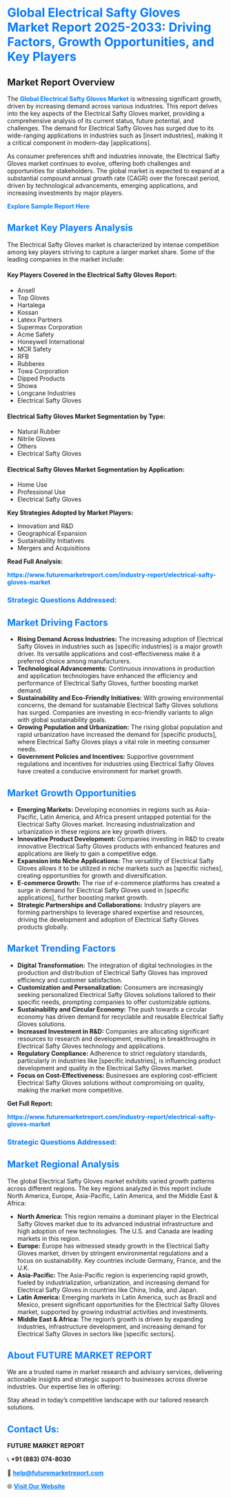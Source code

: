 <h1 style="color: #007BFF;">Global Electrical Safty Gloves Market Report 2025-2033: Driving Factors, Growth Opportunities, and Key Players</h1>

<section id="overview">
<h2>Market Report Overview</h2>
<p>The <a href="https://www.futuremarketreport.com/industry-report/electrical-safty-gloves-market" style="color: #007BFF; text-decoration: none;"><strong>Global Electrical Safty Gloves Market</strong></a> is witnessing significant growth, driven by increasing demand across various industries. This report delves into the key aspects of the Electrical Safty Gloves market, providing a comprehensive analysis of its current status, future potential, and challenges. The demand for Electrical Safty Gloves has surged due to its wide-ranging applications in industries such as [insert industries], making it a critical component in modern-day [applications].</p>
<p>As consumer preferences shift and industries innovate, the Electrical Safty Gloves market continues to evolve, offering both challenges and opportunities for stakeholders. The global market is expected to expand at a substantial compound annual growth rate (CAGR) over the forecast period, driven by technological advancements, emerging applications, and increasing investments by major players.</p>
</section>

<section id="overview">
<p><a href="https://www.futuremarketreport.com/request-sample/reportId=100729" style="color: #007BFF; text-decoration: none;"><strong>Explore Sample Report Here</strong></a></p>
</section>

<section id="key-players">
<h2 style="color: #007BFF;">Market Key Players Analysis</h2>
<p>The Electrical Safty Gloves market is characterized by intense competition among key players striving to capture a larger market share. Some of the leading companies in the market include:</p>
<h4>Key Players Covered in the Electrical Safty Gloves Report:</h4>
<ul><li>Ansell</li><li>Top Gloves</li><li>Hartalega</li><li>Kossan</li><li>Latexx Partners</li><li>Supermax Corporation</li><li>Acme Safety</li><li>Honeywell International</li><li>MCR Safety</li><li>RFB</li><li>Rubberex</li><li>Towa Corporation</li><li>Dipped Products</li><li>Showa</li><li>Longcane Industries</li><li>Electrical Safty Gloves</li></ul>
<h4>Electrical Safty Gloves Market Segmentation by Type:</h4>
<ul><li>Natural Rubber</li><li>Nitrile Gloves</li><li>Others</li><li>Electrical Safty Gloves</li></ul>

<h4>Electrical Safty Gloves Market Segmentation by Application:</h4>
<ul><li>Home Use</li><li>Professional Use</li><li>Electrical Safty Gloves</li></ul>
<p><strong>Key Strategies Adopted by Market Players:</strong></p>
<ul>
<li>Innovation and R&D</li>
<li>Geographical Expansion</li>
<li>Sustainability Initiatives</li>
<li>Mergers and Acquisitions</li>
</ul>
</section>

<section>
<p><strong>Read Full Analysis: </strong></p><a href="https://www.futuremarketreport.com/industry-report/electrical-safty-gloves-market" style="color: #007BFF; text-decoration: none;"><strong>https://www.futuremarketreport.com/industry-report/electrical-safty-gloves-market</strong></a>
<h3 style="color: #007BFF;">Strategic Questions Addressed:</h3>
</section>

<section id="driving-factors">
<h2 style="color: #007BFF;">Market Driving Factors</h2>
<ul>
<li><strong>Rising Demand Across Industries:</strong> The increasing adoption of Electrical Safty Gloves in industries such as [specific industries] is a major growth driver. Its versatile applications and cost-effectiveness make it a preferred choice among manufacturers.</li>
<li><strong>Technological Advancements:</strong> Continuous innovations in production and application technologies have enhanced the efficiency and performance of Electrical Safty Gloves, further boosting market demand.</li>
<li><strong>Sustainability and Eco-Friendly Initiatives:</strong> With growing environmental concerns, the demand for sustainable Electrical Safty Gloves solutions has surged. Companies are investing in eco-friendly variants to align with global sustainability goals.</li>
<li><strong>Growing Population and Urbanization:</strong> The rising global population and rapid urbanization have increased the demand for [specific products], where Electrical Safty Gloves plays a vital role in meeting consumer needs.</li>
<li><strong>Government Policies and Incentives:</strong> Supportive government regulations and incentives for industries using Electrical Safty Gloves have created a conducive environment for market growth.</li>
</ul>
</section>

<section id="growth-opportunities">
<h2 style="color: #007BFF;">Market Growth Opportunities</h2>
<ul>
<li><strong>Emerging Markets:</strong> Developing economies in regions such as Asia-Pacific, Latin America, and Africa present untapped potential for the Electrical Safty Gloves market. Increasing industrialization and urbanization in these regions are key growth drivers.</li>
<li><strong>Innovative Product Development:</strong> Companies investing in R&D to create innovative Electrical Safty Gloves products with enhanced features and applications are likely to gain a competitive edge.</li>
<li><strong>Expansion into Niche Applications:</strong> The versatility of Electrical Safty Gloves allows it to be utilized in niche markets such as [specific niches], creating opportunities for growth and diversification.</li>
<li><strong>E-commerce Growth:</strong> The rise of e-commerce platforms has created a surge in demand for Electrical Safty Gloves used in [specific applications], further boosting market growth.</li>
<li><strong>Strategic Partnerships and Collaborations:</strong> Industry players are forming partnerships to leverage shared expertise and resources, driving the development and adoption of Electrical Safty Gloves products globally.</li>
</ul>
</section>

<section id="trending-factors">
<h2 style="color: #007BFF;">Market Trending Factors</h2>
<ul>
<li><strong>Digital Transformation:</strong> The integration of digital technologies in the production and distribution of Electrical Safty Gloves has improved efficiency and customer satisfaction.</li>
<li><strong>Customization and Personalization:</strong> Consumers are increasingly seeking personalized Electrical Safty Gloves solutions tailored to their specific needs, prompting companies to offer customizable options.</li>
<li><strong>Sustainability and Circular Economy:</strong> The push towards a circular economy has driven demand for recyclable and reusable Electrical Safty Gloves solutions.</li>
<li><strong>Increased Investment in R&D:</strong> Companies are allocating significant resources to research and development, resulting in breakthroughs in Electrical Safty Gloves technology and applications.</li>
<li><strong>Regulatory Compliance:</strong> Adherence to strict regulatory standards, particularly in industries like [specific industries], is influencing product development and quality in the Electrical Safty Gloves market.</li>
<li><strong>Focus on Cost-Effectiveness:</strong> Businesses are exploring cost-efficient Electrical Safty Gloves solutions without compromising on quality, making the market more competitive.</li>
</ul>
</section>

<section>
<p><strong>Get Full Report: </strong></p><a href="https://www.futuremarketreport.com/industry-report/electrical-safty-gloves-market" style="color: #007BFF; text-decoration: none;"><strong>https://www.futuremarketreport.com/industry-report/electrical-safty-gloves-market</strong></a>
<h3 style="color: #007BFF;">Strategic Questions Addressed:</h3>
</section>


<section id="regional-analysis">
<h2 style="color: #007BFF;">Market Regional Analysis</h2>
<p>The global Electrical Safty Gloves market exhibits varied growth patterns across different regions. The key regions analyzed in this report include North America, Europe, Asia-Pacific, Latin America, and the Middle East & Africa:</p>
<ul>
<li><strong>North America:</strong> This region remains a dominant player in the Electrical Safty Gloves market due to its advanced industrial infrastructure and high adoption of new technologies. The U.S. and Canada are leading markets in this region.</li>
<li><strong>Europe:</strong> Europe has witnessed steady growth in the Electrical Safty Gloves market, driven by stringent environmental regulations and a focus on sustainability. Key countries include Germany, France, and the U.K.</li>
<li><strong>Asia-Pacific:</strong> The Asia-Pacific region is experiencing rapid growth, fueled by industrialization, urbanization, and increasing demand for Electrical Safty Gloves in countries like China, India, and Japan.</li>
<li><strong>Latin America:</strong> Emerging markets in Latin America, such as Brazil and Mexico, present significant opportunities for the Electrical Safty Gloves market, supported by growing industrial activities and investments.</li>
<li><strong>Middle East & Africa:</strong> The region’s growth is driven by expanding industries, infrastructure development, and increasing demand for Electrical Safty Gloves in sectors like [specific sectors].</li>
</ul>
</section>

<footer>
<h2 style="color: #007BFF;">About FUTURE MARKET REPORT</h2>
<p>We are a trusted name in market research and advisory services, delivering actionable insights and strategic support to businesses across diverse industries. Our expertise lies in offering:</p>

<p>Stay ahead in today’s competitive landscape with our tailored research solutions.</p>

<h2 style="color: #007BFF;">Contact Us:</h2>
<p><strong>FUTURE MARKET REPORT</strong></p>
<p>📞 <strong>+91 (883) 074-8030</strong></p>
<p>📧 <strong><a href="mailto:help@futuremarketreport.com" style="color: #007BFF;">help@futuremarketreport.com</a></strong></p>
<p>🌐 <strong><a href="https://www.futuremarketreport.com/" style="color: #007BFF;">Visit Our Website</a></strong></p>
</footer>